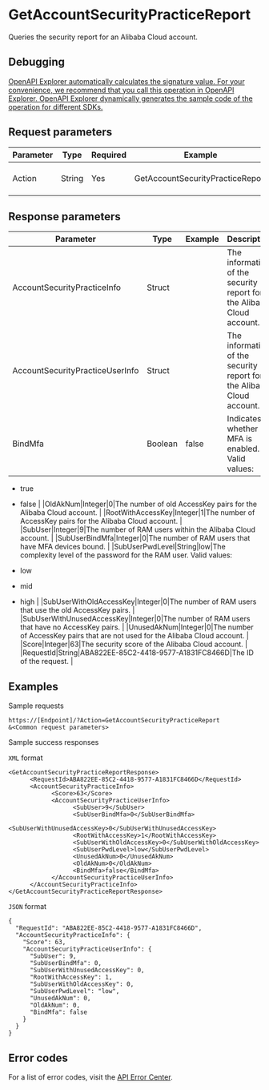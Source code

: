 # GetAccountSecurityPracticeReport

Queries the security report for an Alibaba Cloud account.

## Debugging

[OpenAPI Explorer automatically calculates the signature value. For your convenience, we recommend that you call this operation in OpenAPI Explorer. OpenAPI Explorer dynamically generates the sample code of the operation for different SDKs.](https://api.aliyun.com/#product=Ims&api=GetAccountSecurityPracticeReport&type=RPC&version=2019-08-15)

## Request parameters

|Parameter|Type|Required|Example|Description|
|---------|----|--------|-------|-----------|
|Action|String|Yes|GetAccountSecurityPracticeReport|The operation that you want to perform. Set the value to GetAccountSecurityPracticeReport. |

## Response parameters

|Parameter|Type|Example|Description|
|---------|----|-------|-----------|
|AccountSecurityPracticeInfo|Struct| |The information of the security report for the Alibaba Cloud account. |
|AccountSecurityPracticeUserInfo|Struct| |The information of the security report for the Alibaba Cloud account. |
|BindMfa|Boolean|false|Indicates whether MFA is enabled. Valid values:

 -   true
-   false |
|OldAkNum|Integer|0|The number of old AccessKey pairs for the Alibaba Cloud account. |
|RootWithAccessKey|Integer|1|The number of AccessKey pairs for the Alibaba Cloud account. |
|SubUser|Integer|9|The number of RAM users within the Alibaba Cloud account. |
|SubUserBindMfa|Integer|0|The number of RAM users that have MFA devices bound. |
|SubUserPwdLevel|String|low|The complexity level of the password for the RAM user. Valid values:

 -   low
-   mid
-   high |
|SubUserWithOldAccessKey|Integer|0|The number of RAM users that use the old AccessKey pairs. |
|SubUserWithUnusedAccessKey|Integer|0|The number of RAM users that have no AccessKey pairs. |
|UnusedAkNum|Integer|0|The number of AccessKey pairs that are not used for the Alibaba Cloud account. |
|Score|Integer|63|The security score of the Alibaba Cloud account. |
|RequestId|String|ABA822EE-85C2-4418-9577-A1831FC8466D|The ID of the request. |

## Examples

Sample requests

```
https://[Endpoint]/?Action=GetAccountSecurityPracticeReport
&<Common request parameters>
```

Sample success responses

`XML` format

```
<GetAccountSecurityPracticeReportResponse>
	  <RequestId>ABA822EE-85C2-4418-9577-A1831FC8466D</RequestId>
	  <AccountSecurityPracticeInfo>
		    <Score>63</Score>
		    <AccountSecurityPracticeUserInfo>
			      <SubUser>9</SubUser>
			      <SubUserBindMfa>0</SubUserBindMfa>
			      <SubUserWithUnusedAccessKey>0</SubUserWithUnusedAccessKey>
			      <RootWithAccessKey>1</RootWithAccessKey>
			      <SubUserWithOldAccessKey>0</SubUserWithOldAccessKey>
			      <SubUserPwdLevel>low</SubUserPwdLevel>
			      <UnusedAkNum>0</UnusedAkNum>
			      <OldAkNum>0</OldAkNum>
			      <BindMfa>false</BindMfa>
		    </AccountSecurityPracticeUserInfo>
	  </AccountSecurityPracticeInfo>
</GetAccountSecurityPracticeReportResponse>
```

`JSON` format

```
{
  "RequestId": "ABA822EE-85C2-4418-9577-A1831FC8466D",
  "AccountSecurityPracticeInfo": {
    "Score": 63,
    "AccountSecurityPracticeUserInfo": {
      "SubUser": 9,
      "SubUserBindMfa": 0,
      "SubUserWithUnusedAccessKey": 0,
      "RootWithAccessKey": 1,
      "SubUserWithOldAccessKey": 0,
      "SubUserPwdLevel": "low",
      "UnusedAkNum": 0,
      "OldAkNum": 0,
      "BindMfa": false
    }
  }
}
```

## Error codes

For a list of error codes, visit the [API Error Center](https://error-center.alibabacloud.com/status/product/Ims).

